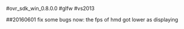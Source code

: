 
#ovr_sdk_win_0.8.0.0
#glfw
#vs2013

##20160601
fix some bugs
now: the fps of hmd got lower as displaying 